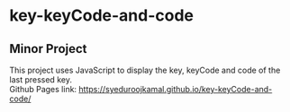 # key-keyCode-and-code
## Minor Project
This project uses JavaScript to display the key, keyCode and code of the last pressed key.  
Github Pages link: https://syeduroojkamal.github.io/key-keyCode-and-code/
